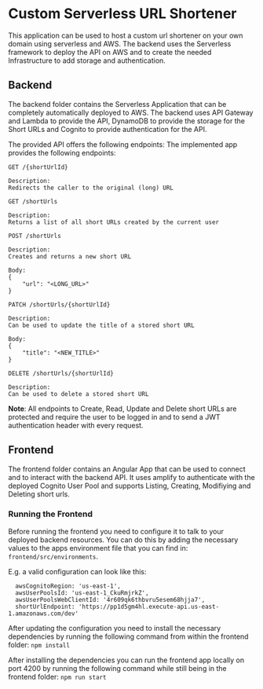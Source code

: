 # Custom Serverless URL Shortener
This application can be used to host a custom url shortener on your own domain using serverless and AWS.
The backend uses the Serverless framework to deploy the API on AWS and to create the needed Infrastructure to add storage and authentication.

## Backend
The backend folder contains the Serverless Application that can be completely automatically deployed to AWS.
The backend uses API Gateway and Lambda to provide the API, DynamoDB to provide the storage for the Short URLs and Cognito to provide authentication for the API.

The provided API offers the following endpoints:
The implemented app provides the following endpoints:

```
GET /{shortUrlId}

Description:
Redirects the caller to the original (long) URL
```
```
GET /shortUrls

Description:
Returns a list of all short URLs created by the current user
```
```
POST /shortUrls

Description:
Creates and returns a new short URL

Body:
{
	"url": "<LONG_URL>"
}
```
```
PATCH /shortUrls/{shortUrlId}

Description:
Can be used to update the title of a stored short URL

Body:
{
	"title": "<NEW_TITLE>"
}
```
```
DELETE /shortUrls/{shortUrlId}

Description:
Can be used to delete a stored short URL
```

**Note**: All endpoints to Create, Read, Update and Delete short URLs are protected and require the user to be logged in and to send a JWT authentication header with every request.

## Frontend
The frontend folder contains an Angular App that can be used to connect and to interact with the backend API. It uses amplify to authenticate with the deployed Cognito User Pool and supports Listing, Creating, Modifiying and Deleting short urls.

### Running the Frontend
Before running the frontend you need to configure it to talk to your deployed backend resources. You can do this by adding the necessary values to the apps environment file that you can find in: `frontend/src/environments`.

E.g. a valid configuration can look like this:
```
  awsCognitoRegion: 'us-east-1',
  awsUserPoolsId: 'us-east-1_CkuRmjrkZ',
  awsUserPoolsWebClientId: '4r609qk6thbvru5esem68hjja7',
  shortUrlEndpoint: 'https://pp1d5gm4hl.execute-api.us-east-1.amazonaws.com/dev'
```

After updating the configuration you need to install the necessary dependencies by running the following command from within the frontend folder:
`npm install`

After installing the dependencies you can run the frontend app locally on port 4200 by running the following command while still being in the frontend folder:
`npm run start`
